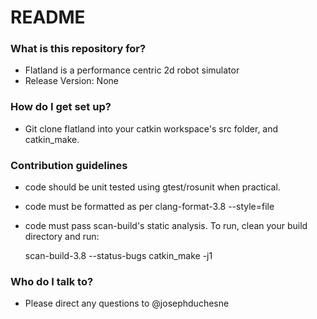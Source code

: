 # README #

### What is this repository for? ###

* Flatland is a performance centric 2d robot simulator
* Release Version: None

### How do I get set up? ###

* Git clone flatland into your catkin workspace's src folder, and catkin_make.

### Contribution guidelines ###

* code should be unit tested using gtest/rosunit when practical.
* code must be formatted as per clang-format-3.8 --style=file
* code must pass scan-build's static analysis. To run, clean your build directory and run:
  
  scan-build-3.8 --status-bugs catkin_make -j1

### Who do I talk to? ###

* Please direct any questions to @josephduchesne